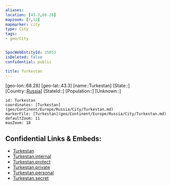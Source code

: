 ```yaml
---
aliases: 
location: [43.3,68.28]
mapzoom: [7,12] 
mapmarker: city 
type: City
tags:
- geo/City


SpocWebEntityId: 35053
isDeleted: false
confidential: public

title: Turkestan
---
```

[geo-lon::68.28]
[geo-lat::43.3]
[name::Turkestan]
[State::]
[Country::[Russia](geo/Continent/Europe/Russia.md)]
[StateId::]
[Population::]
[Unknown::]


```leaflet
id: Turkestan
coordinates: [Turkestan](geo/Continent/Europe/Russia/City/Turkestan.md)
markerFile: [Turkestan](geo/Continent/Europe/Russia/City/Turkestan.md)
defaultZoom: 11 
maxZoom: 18
```


## Confidential Links & Embeds: 
- [Turkestan](../../../../../../_public/geo/Continent/Europe/Russia/City/Turkestan.md) 
- [Turkestan.internal](../../../../../../_internal/geo/Continent/Europe/Russia/City/Turkestan.internal.md) 
- [Turkestan.protect](../../../../../../_protect/geo/Continent/Europe/Russia/City/Turkestan.protect.md) 
- [Turkestan.private](../../../../../../_private/geo/Continent/Europe/Russia/City/Turkestan.private.md) 
- [Turkestan.personal](../../../../../../_personal/geo/Continent/Europe/Russia/City/Turkestan.personal.md) 
- [Turkestan.secret](../../../../../../_secret/geo/Continent/Europe/Russia/City/Turkestan.secret.md) 
